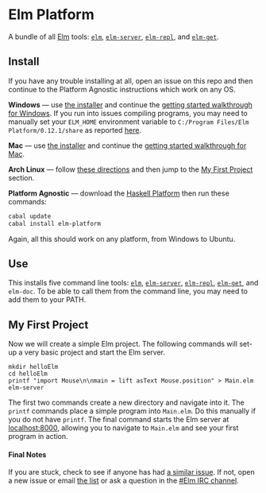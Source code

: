 # Elm Platform

A bundle of all [Elm](http://elm-lang.org) tools:
[`elm`](https://github.com/elm-lang/Elm),
[`elm-server`](https://github.com/elm-lang/elm-server),
[`elm-repl`](https://github.com/elm-lang/elm-repl), and
[`elm-get`](https://github.com/elm-lang/elm-get).

## Install

If you have any trouble installing at all, open an issue on this repo and then
continue to the Platform Agnostic instructions which work on any OS.

**Windows** &mdash; use [the installer][windows] and continue the [getting
started walkthrough for Windows](http://elm-lang.org/onboarding/Windows.elm).
If you run into issues compiling programs, you may need to manually set your `ELM_HOME`
environment variable to `C:/Program Files/Elm Platform/0.12.1/share` as reported
[here](https://github.com/elm-lang/elm-platform/issues/2).

 [windows]: http://0726e2be3f48a1ed0f90-ec3c2a753a12d2be9f23ba16873acc23.r35.cf2.rackcdn.com/Elm-Platform-0.12.2.exe

**Mac** &mdash; use [the installer][mac] and continue the [getting
started walkthrough for Mac](http://elm-lang.org/onboarding/Mac.elm).

 [mac]: http://0726e2be3f48a1ed0f90-ec3c2a753a12d2be9f23ba16873acc23.r35.cf2.rackcdn.com/Elm-Platform-0.12.3.pkg

**Arch Linux** &mdash; follow [these directions](https://github.com/elm-lang/Elm/wiki/Installing-Elm#arch-linux) and then
jump to the [My First Project](#my-first-project) section.

**Platform Agnostic** &mdash;
download the [Haskell Platform](http://hackage.haskell.org/platform/)
then run these commands:

```bash
cabal update
cabal install elm-platform
```

Again, all this should work on any platform, from Windows to Ubuntu.

## Use

This installs five command line tools:
[`elm`](https://github.com/elm-lang/Elm),
[`elm-server`](https://github.com/elm-lang/elm-server),
[`elm-repl`](https://github.com/elm-lang/elm-repl),
[`elm-get`](https://github.com/elm-lang/elm-get),
and `elm-doc`. To be able to call them from the command line,
you may need to add them to your PATH.

## My First Project

Now we will create a simple Elm project.
The following commands will set-up a very basic project and start the Elm server.

    mkdir helloElm
    cd helloElm
    printf "import Mouse\n\nmain = lift asText Mouse.position" > Main.elm
    elm-server

The first two commands create a new directory and navigate into it. The `printf`
commands place a simple program into `Main.elm`. Do this manually if you do not
have `printf`. The final command starts the Elm server at
[localhost:8000](http://localhost:8000/), allowing you to navigate to
`Main.elm` and see your first program in action.

#### Final Notes

If you are stuck, check to see if anyone has had [a similar
issue](https://github.com/elm-lang/elm-platform/issues). If not,
open a new issue or email
[the list](https://groups.google.com/forum/?fromgroups#!forum/elm-discuss)
or ask a question in the
[#Elm IRC channel](http://webchat.freenode.net/?channels=elm). 
